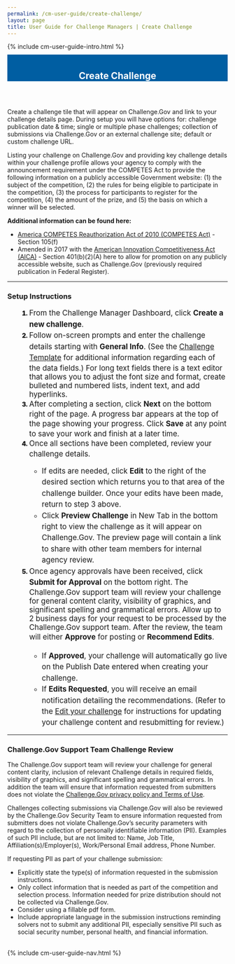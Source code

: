 ```yaml
---
permalink: /cm-user-guide/create-challenge/
layout: page
title: User Guide for Challenge Managers | Create Challenge
---
```

<div class="row">
  <div class="col-sm-12">{% include cm-user-guide-intro.html %}</div>
</div>
<div class="row" style="padding-top: 10px; padding-bottom: 30px;">
  <div class="col-sm-12" style="padding-top: 6px; background-color: #005ea2; color: #ffffff; text-align: center;">
    <h2>Create Challenge</h2>
  </div>
</div>
<div class="row">
  <div class="col-sm-7">
    <p>Create a challenge tile that will appear on Challenge.Gov and link to your challenge details page. During setup you will have options for: challenge publication date & time; single or multiple phase challenges; collection of submissions via Challenge.Gov or an external challenge site; default or custom challenge URL.</p>
    <p>Listing your challenge on Challenge.Gov and providing key challenge details within your challenge profile allows your agency to comply with the announcement requirement under the COMPETES Act to provide the following information on a publicly accessible Government website: (1) the subject of the competition, (2) the rules for being eligible to participate in the competition, (3) the process for participants to register for the competition, (4) the amount of the prize, and (5) the basis on which a winner will be selected.</p>
    <p><strong>Additional information can be found here:</strong></p>
    <ul>
      <li><a href="https://www.congress.gov/111/plaws/publ358/PLAW-111publ358.pdf" target="_blank">America COMPETES Reauthorization Act of 2010 (COMPETES Act)</a> - Section 105(f)</li>
<li>Amended in 2017 with the <a href="https://www.congress.gov/bill/114th-congress/senate-bill/3084/text" target="_blank">American Innovation Competitiveness Act (AICA)</a> - Section 401(b)(2)(A) here to allow for promotion on any publicly accessible website, such as Challenge.Gov (previously required publication in Federal Register).</li>
    </ul>
    <hr>
    <h3>Setup Instructions</h3>
    <ol style="padding-left: 50px;">
      <li style="font-weight:900;"><span style="font-size: 1.06rem; line-height: 1.5; font-weight: 400;">From the Challenge Manager Dashboard, click <b>Create a new challenge</b>.</span></li>
      <li style="font-weight:900;"><span style="font-size: 1.06rem; line-height: 1.5; font-weight: 400;">Follow on-screen prompts and enter the challenge details starting with <b>General Info</b>. (See the <a href="https://www.google.com/url?q=https://portal.challenge.gov/pdfs/creating_new_challenge-2bacf3110244f70dbc8d0f0cd2369aad.pdf?vsn%3Dd&sa=D&source=docs&ust=1686850045261503&usg=AOvVaw3go0HNMBeXrmdZj71zgEIN" target="_blank">Challenge Template</a> for additional information regarding each of the data fields.) For long text fields there is a text editor that allows you to adjust the font size and format, create bulleted and numbered lists, indent text, and add hyperlinks.</span></li>
      <li style="font-weight:900;"><span style="font-size: 1.06rem; line-height: 1.5; font-weight: 400;">After completing a section, click <b>Next</b> on the bottom right of the page. A progress bar appears at the top of the page showing your progress. Click <b>Save</b> at any point to save your work and finish at a later time.</span></li>
      <li style="font-weight:900;"><span style="font-size: 1.06rem; line-height: 1.5; font-weight: 400;">Once all sections have been completed, review your challenge details.
        <ul>
          <li> If edits are needed, click <b>Edit</b> to the right of the desired section which returns you to that area of the challenge builder. Once your edits have been made, return to step 3 above.</li>
          <li>Click <b>Preview Challenge</b> in New Tab in the bottom right to view the challenge as it will appear on Challenge.Gov. The preview page will contain a link to share with other team members for internal agency review.</li>
        </ul>
        </span></li>
      <li style="font-weight:900;"><span style="font-size: 1.06rem; line-height: 1.5; font-weight: 400;">Once agency approvals have been received, click <b>Submit for Approval</b> on the bottom right. The Challenge.Gov support team will review your challenge for general content clarity, visibility of graphics, and significant spelling and grammatical errors. Allow up to 2 business days for your request to be processed by the Challenge.Gov support team. After the review, the team will either <b>Approve</b> for posting or <b>Recommend Edits</b>.
        <ul>
          <li> If <b>Approved</b>, your challenge will automatically go live on the Publish Date entered when creating your challenge.</li>
          <li>If <b>Edits Requested</b>, you will receive an email notification detailing the recommendations. (Refer to the <a href="https://www.challenge.gov/cm-user-guide/edit-draft-challenge/" target="_blank">Edit your challenge</a> for instructions for updating your challenge content and resubmitting for review.)</li>
        </ul>
        </span></li>
    </ol>
    <hr>
    <h3>Challenge.Gov Support Team Challenge Review</h3>
    <p>The Challenge.Gov support team will review your challenge for general content clarity, inclusion of relevant Challenge details in required fields, visibility of graphics, and significant spelling and grammatical errors. In addition the team will ensure that information requested from submitters does not violate the <a href="https://www.challenge.gov/privacy-policy/">Challenge.Gov privacy policy and Terms of Use</a>.</p>


<p>Challenges collecting submissions via Challenge.Gov will also be reviewed by the Challenge.Gov Security Team to ensure information requested from submitters does not violate Challenge.Gov’s security parameters with regard to the collection of personally identifiable information (PII). Examples of such PII include, but are not limited to: Name, Job Title, Affiliation(s)/Employer(s), Work/Personal Email address, Phone Number.  </p>

<p>If requesting PII as part of your challenge submission:</p>
<ul>
  <li>Explicitly state the type(s) of information requested in the submission instructions.</li>
<li>Only collect information that is needed as part of the competition and selection process.  Information needed for prize distribution should not be collected via Challenge.Gov.</li>
<li>Consider using a fillable pdf form. </li>
<li>Include appropriate language in the submission instructions reminding solvers not to submit any additional PII, especially sensitive PII such as social security number, personal health, and financial information.
</li>
</ul>

  </div>
  <div class="col-sm-1">&nbsp;</div>
  <div class="col-sm-4"> {% include cm-user-guide-nav.html %} </div>
</div>
